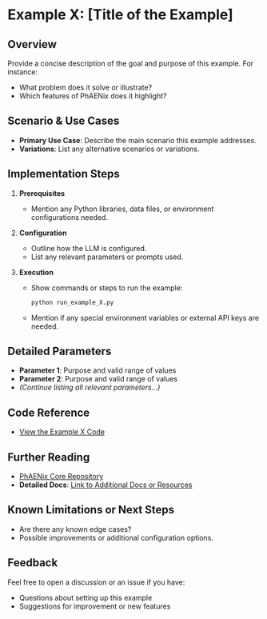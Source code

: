 # Example X: [Title of the Example]

## Overview
Provide a concise description of the goal and purpose of this example. For instance:
- What problem does it solve or illustrate?
- Which features of PhAENix does it highlight?

## Scenario & Use Cases
- **Primary Use Case**: Describe the main scenario this example addresses.
- **Variations**: List any alternative scenarios or variations.

## Implementation Steps
1. **Prerequisites**  
   - Mention any Python libraries, data files, or environment configurations needed.

2. **Configuration**  
   - Outline how the LLM is configured.
   - List any relevant parameters or prompts used.

3. **Execution**  
   - Show commands or steps to run the example:
     ```bash
     python run_example_X.py
     ```
   - Mention if any special environment variables or external API keys are needed.

## Detailed Parameters
- **Parameter 1**: Purpose and valid range of values
- **Parameter 2**: Purpose and valid range of values
- *(Continue listing all relevant parameters...)*

## Code Reference
- [View the Example X Code](./run_example_X.py)

## Further Reading
- [PhAENix Core Repository](https://github.com/lukewu8023/agent-core)
- **Detailed Docs**: [Link to Additional Docs or Resources](#)

## Known Limitations or Next Steps
- Are there any known edge cases?
- Possible improvements or additional configuration options.

## Feedback
Feel free to open a discussion or an issue if you have:
- Questions about setting up this example
- Suggestions for improvement or new features